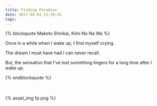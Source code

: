 ```yaml
---
title: Finding Paradise
date: 2017-04-01 22:39:55
tags:
---
```


{% blockquote Makoto Shinkai, Kimi No Na Wa  %}

Once in a while when I wake up,
I find myself crying.

The dream I must have had I can never recall.

But,
the sensation that I've lost something
lingers for a long time after I wake up.

{% endblockquote %}

　

{% asset_img fp.png %}
